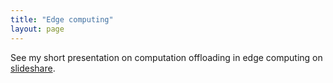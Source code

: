 ```yaml
---
title: "Edge computing"
layout: page
---
```


See my short presentation on computation offloading in edge computing on [slideshare](https://www.slideshare.net/cicconetti/edge-computing-offloading-status-perspectives).

